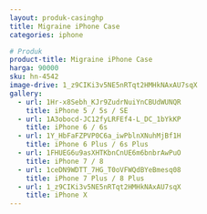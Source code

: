 ```yaml
---
layout: produk-casinghp
title: Migraine iPhone Case
categories: iphone

# Produk
product-title: Migraine iPhone Case
harga: 90000
sku: hn-4542
image-drive: 1_z9CIKi3v5NE5nRTqt2HMHkNAxAU7sqX
gallery:
  - url: 1Hr-x8Sebh_KJr9ZudrNuiYnCBUdWUNQR
    title: iPhone 5 / 5s / SE
  - url: 1A3obocd-JC12fyLRFEf4-L_DC_1bYkKP
    title: iPhone 6 / 6s
  - url: 1Y_HbFaFZPVP0C6a_iwPblnXNuhMjBf1H
    title: iPhone 6 Plus / 6s Plus
  - url: 1FHUEG6u9asXHTKbnCnUE6m6bnbrAwPuO
    title: iPhone 7 / 8
  - url: 1ceDN9WDTT_7HG_T0oVFWQdBYeBmesq08
    title: iPhone 7 Plus / 8 Plus
  - url: 1_z9CIKi3v5NE5nRTqt2HMHkNAxAU7sqX
    title: iPhone X
---
```

